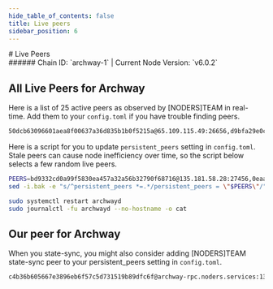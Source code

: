 ```yaml
---
hide_table_of_contents: false
title: Live peers
sidebar_position: 6
---
```


<div class="h1-with-icon icon-archway">
# Live Peers
</div>
###### Chain ID: `archway-1` | Current Node Version: `v6.0.2`

## All Live Peers for Archway
Here is a list of 25 active peers as observed by [NODERS]TEAM in real-time. Add them to your `config.toml` if you have trouble finding peers.

```bash
50dcb63096601aea8f00637a36d835b1b0f5215a@65.109.115.49:26656,d9bfa29e0cf9c4ce0cc9c26d98e5d97228f93b0b@65.109.88.38:15656,6fc97bddf8d5323bd9938e26db8d6d4a53de6855@3.252.72.237:26656,bd9332cd0a99f5830ea457a32a56b32790f68716@135.181.58.28:27456,34999776ce08cb4298a9849609c4b43c78e8be37@65.108.238.203:25656,32c8f4217bc1a5fa13e61b6c7c1107a76e3798f1@104.128.62.172:26656,da90031d838fb687d04753d92326ab8387b5d305@77.120.115.156:26656,f2f65d215f529190e0d4fa99e88bfd095c6c5be8@135.181.138.95:2100,17c579988684ca167be22c59a0719715cb038422@5.9.100.26:3000,0eaaea39348aa6ebd0282e0dc7170b23c3588672@51.89.42.38:26656,68cac650b02d5f62fa1365cff979da7977abea26@65.109.33.48:26656,5324b0e96ba1268c4ad2894429e86848d8e205fa@37.27.100.232:11556,f752c2e456294ce267580bd890b99828271f8022@142.132.194.157:26756,910b79827b00e0394fd0eb65d8bea0f54802bce4@35.212.158.12:26656,9a1a576a6f06d1ae7545e7a5601d0b1bdce070cf@161.97.131.147:26660,49aa4097ae141c54816e42159af23290f2b26119@142.132.248.138:26816,261acb73f483d1cace653cb54f7b8815f63b7e56@54.36.227.1:26656,7d6c38e2ade98b181f0dfb98ac43cd83e3409d32@54.39.28.226:11556,f97a5c4779a46b717a1b6c017c372bcb7cc1469c@65.109.117.102:26656,35ca78766533566b758e04744c8c5c4eb9bacc13@44.214.37.79:26656,80a947787f6d13d00d54c29311dd2dead564f991@62.84.113.139:26656,d95243a6f0aea5b060908a20656b31c703a096f9@65.21.198.18:11556,a0eeed8ee23af8c546df55a177ec60661ab9ddc6@144.76.40.53:11556,34eb66b8e6ce78ff5de9ee111bf10d503d366170@65.108.76.28:11556,7e630475b43c9c7e648a0b1369b5811f8716de51@162.55.134.61:26656
```

Here is a script for you to update `persistent_peers` setting in `config.toml`. Stale peers can cause node inefficiency over time, so the script below selects a few random live peers.

```bash
PEERS=bd9332cd0a99f5830ea457a32a56b32790f68716@135.181.58.28:27456,0eaaea39348aa6ebd0282e0dc7170b23c3588672@51.89.42.38:26656,32c8f4217bc1a5fa13e61b6c7c1107a76e3798f1@104.128.62.172:26656,80a947787f6d13d00d54c29311dd2dead564f991@62.84.113.139:26656,49aa4097ae141c54816e42159af23290f2b26119@142.132.248.138:26816
sed -i.bak -e "s/^persistent_peers *=.*/persistent_peers = \"$PEERS\"/" ~/.archwayd/config/config.toml

sudo systemctl restart archwayd
sudo journalctl -fu archwayd --no-hostname -o cat
```

## Our peer for Archway
When you state-sync, you might also consider adding [NODERS]TEAM state-sync peer to your persistent_peers setting in `config.toml`.

```bash
c4b36b605667e3896eb6f57c5d731519b89dfc6f@archway-rpc.noders.services:13656
```
